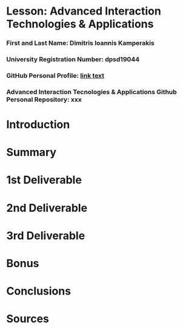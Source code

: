 # Lesson: Advanced Interaction Technologies & Applications

### First and Last Name: Dimitris Ioannis Kamperakis
### University Registration Number: dpsd19044
### GitHub Personal Profile: <a href="">link text</a>

### Advanced Interaction Tecnologies & Applications Github Personal Repository: xxx

# Introduction

# Summary


# 1st Deliverable


# 2nd Deliverable


# 3rd Deliverable 


# Bonus 


# Conclusions


# Sources
